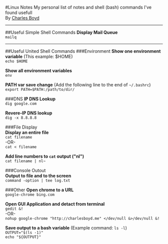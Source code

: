 #Linux Notes
My personal list of notes and shell (bash) commands I've found usefull  
By [Charles Boyd](http://charlesboyd.me/?ref=github-linuxnotes)  

---

##Useful Simple Shell Commands
**Display Mail Queue**  
`mailq`  
    
    
---
    
    
##Useful United Shell Commands 
###Environment
**Show one environment variable** (This example: $HOME)  
`echo $HOME`  

**Show all  environment variables**  
`env`  

**PATH var save change** (Add the following line to the end of `~/.bashrc`)  
`export PATH=$PATH:/path/to/dir/`  


###DNS
**IP DNS Lookup**  
`dig google.com`  

**Revere-IP DNS lookup**  
`dig -x 8.8.8.8`  


###File Display  
**Display an entire file**  
`cat filename`  
-OR-  
`cat < filename`  

**Add line numbers to `cat` output ("nl")**  
`cat filename | nl~`


###Console Outout  
**Output to file and to the screen**  
`command -option | tee log.txt`


###Other
**Open chrome to a URL**  
`google-chrome bing.com`  

**Open GUI Application and detact from terminal**  
`gedit &!`  
-OR-  
`nohup google-chrome "http://charlesboyd.me" </dev/null &>/dev/null &!`  

**Save output to a bash variable** (Example command: `ls -l`)  
`OUTPUT="$(ls -1)"`  
`echo "${OUTPUT}"`  

